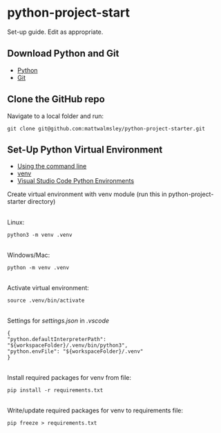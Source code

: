 # python-project-start
Set-up guide. Edit as appropriate.

## Download Python and Git
- [Python](https://www.python.org/downloads/)
- [Git](https://github.com/git-guides/install-git)

## Clone the GitHub repo
Navigate to a local folder and run:

    git clone git@github.com:mattwalmsley/python-project-starter.git

## Set-Up Python Virtual Environment
- [Using the command line](https://docs.python.org/3/using/cmdline)
- [venv](https://docs.python.org/3/library/venv.html)
- [Visual Studio Code Python Environments](https://code.visualstudio.com/docs/python/environments)

Create virtual environment with venv module (run this in python-project-starter directory)

<br>
Linux:

    python3 -m venv .venv

<br>
Windows/Mac:

    python -m venv .venv



<br>
Activate virtual environment:

    source .venv/bin/activate

<br>
Settings for <em>settings.json</em> in <em>.vscode</em>

    {
    "python.defaultInterpreterPath": "${workspaceFolder}/.venv/bin/python3",
    "python.envFile": "${workspaceFolder}/.venv"
    }

<br>
Install required packages for venv from file:

    pip install -r requirements.txt

<br>
Write/update required packages for venv to requirements file:

    pip freeze > requirements.txt
